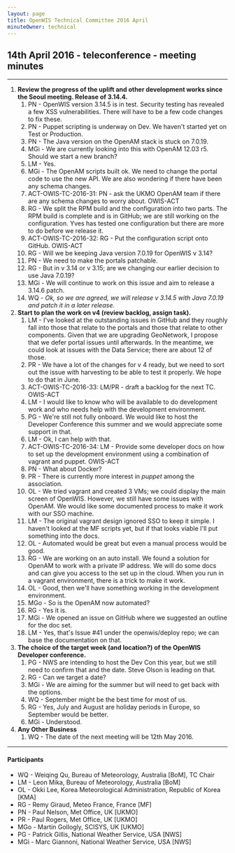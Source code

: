```yaml
---
layout: page
title: OpenWIS Technical Committee 2016 April
minuteOwner: technical
---
```

## 14th April 2016 - teleconference - meeting minutes
---
1. **Review the progress of the uplift and other development works since the Seoul meeting. Release of 3.14.4.**
	1. PN - OpenWIS version 3.14.5 is in test. Security testing has revealed a few XSS vulnerabilities. There will have to be a few code changes to fix these.
	2. PN - Puppet scripting is underway on Dev.  We haven't started yet on Test or Production.
	3. PN - The Java version on the OpenAM stack is stuck on 7.0.19.
	4. MGi - We are currently looking into this with OpenAM 12.03 r5.  Should we start a new branch?
	5. LM - Yes.
	6. MGi - The OpenAM scripts built ok.  We need to change the portal code to use the new API. We are also wondering if there have been any schema changes.
	7. ACT-OWIS-TC-2016-31: PN - ask the UKMO OpenAM team if there are any schema changes to worry about. OWIS-ACT
	8. RG - We split the RPM build and the configuration into two parts.  The RPM build is complete and is in GitHub; we are still working on the configuration. Yves has tested one configuration but there are more to do before we release it.
	9. ACT-OWIS-TC-2016-32: RG - Put the configuration script onto GitHub. OWIS-ACT
	10. RG - Will we be keeping Java version 7.0.19 for OpenWIS v 3.14?
	11. PN - We need to make the portals patchable.
	12. RG - But in v 3.14 or v 3.15; are we changing our earlier decision to use Java 7.0.19?
	13. MGi - We will continue to work on this issue and aim to release a 3.14.6 patch.
	14. WQ - _Ok, so we are agreed, we will release v 3.14.5 with Java 7.0.19 and patch it in a later release._
2. **Start to plan the work on v4 (review backlog, assign task).**
	1. LM - I've looked at the outstanding issues in GitHub and they roughly fall into those that relate to the portals and those that relate to other components.  Given that we are upgrading GeoNetwork, I propose that we defer portal issues until afterwards.  In the meantime, we could look at issues with the Data Service; there are about 12 of those.
	2. PR - We have a lot of the changes for v 4 ready, but we need to sort out the issue with harvesting to be able to test it properly.  We hope to do that in June.
	3. ACT-OWIS-TC-2016-33: LM/PR - draft a backlog for the next TC. OWIS-ACT
	4. LM - I would like to know who will be available to do development work and who needs help with the development environment.
	5. PG - We're still not fully onboard.  We would like to host the Developer Conference this summer and we would appreciate some support in that.
	6. LM - Ok, I can help with that.
	7. ACT-OWIS-TC-2016-34: LM - Provide some developer docs on how to set up the development environment using a combination of vagrant and puppet. OWIS-ACT
	8. PN - What about Docker?
	9. PR - There is currently more interest in _puppet_ among the association.
	10. OL - We tried vagrant and created 3 VMs; we could display the main screen of OpenWIS.  However, we still have some issues with OpenAM.  We would like some documented process to make it work with our SSO machine.
	11. LM - The original vagrant design ignored SSO to keep it simple.  I haven't looked at the MF scripts yet, but if that looks viable I'll put something into the docs.
	12. OL - Automated would be great but even a manual process would be good.
	13. RG - We are working on an auto install.  We found a solution for OpenAM to work with a private IP address.  We will do some docs and can give you access to the set up in the cloud. When you run in a vagrant environment, there is a trick to make it work.
	14. OL - Good, then we'll have something working in the development environment.
	15. MGo - So is the OpenAM now automated?
	16. RG - Yes it is.
	17. MGi - We opened an issue on GitHub where we suggested an outline for the doc set.
	18. LM - Yes, that's Issue #41 under the openwis/deploy repo; we can base the documentation on that.
3. **The choice of the target week (and location?) of the OpenWIS Developer conference.**
	1. PG - NWS are intending to host the Dev Con this year, but we still need to confirm that and the date.  Steve Olson is leading on that.
	2. RG - Can we target a date?
	3. MGi - We are aiming for the summer but will need to get back with the options.
	4. WQ - September might be the best time for most of us.
	5. RG - Yes, July and August are holiday periods in Europe, so September would be better.
	6. MGi - Understood.
4. **Any Other Business**
	1. WQ - The date of the next meeting will be 12th May 2016.

---

#### Participants
- WQ - Weiqing Qu, Bureau of Meteorology, Australia [BoM], TC Chair
- LM - Leon Mika, Bureau of Meteorology, Australia [BoM]
- OL - Okki Lee, Korea Meteorological Administration, Republic of Korea [KMA]
- RG - Remy Giraud, Meteo France, France [MF]
- PN - Paul Nelson, Met Office, UK [UKMO]
- PR - Paul Rogers, Met Office, UK [UKMO]
- MGo - Martin Gollogly, SCISYS, UK [UKMO]
- PG - Patrick Gillis, National Weather Service, USA [NWS]
- MGi - Marc Giannoni, National Weather Service, USA [NWS]
